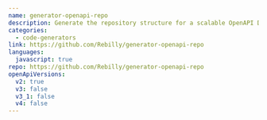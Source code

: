 ```yaml
---
name: generator-openapi-repo
description: Generate the repository structure for a scalable OpenAPI Description
categories:
  - code-generators
link: https://github.com/Rebilly/generator-openapi-repo
languages:
  javascript: true
repo: https://github.com/Rebilly/generator-openapi-repo
openApiVersions:
  v2: true
  v3: false
  v3_1: false
  v4: false
---
```

